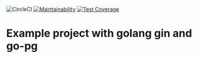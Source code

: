 ![CircleCI](https://img.shields.io/circleci/build/github/calvinchengx/gin-go-pg/master) [![Maintainability](https://api.codeclimate.com/v1/badges/62185b640652168fe9f9/maintainability)](https://codeclimate.com/github/calvinchengx/gin-go-pg/maintainability) [![Test Coverage](https://api.codeclimate.com/v1/badges/62185b640652168fe9f9/test_coverage)](https://codeclimate.com/github/calvinchengx/gin-go-pg/test_coverage)


Example project with golang gin and go-pg
===
